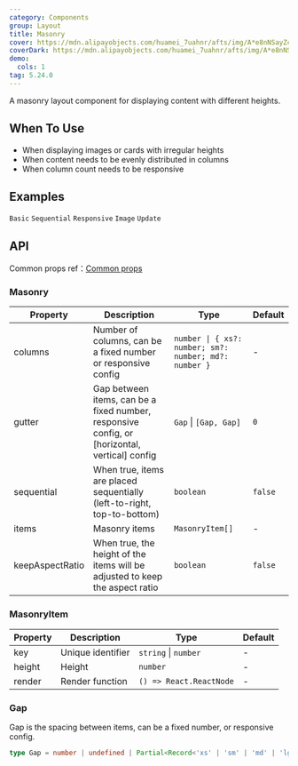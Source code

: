 ```yaml
---
category: Components
group: Layout
title: Masonry
cover: https://mdn.alipayobjects.com/huamei_7uahnr/afts/img/A*e8nNSayZcBMAAAAAAAAAAAAADrJ8AQ/original
coverDark: https://mdn.alipayobjects.com/huamei_7uahnr/afts/img/A*e8nNSayZcBMAAAAAAAAAAAAADrJ8AQ/original
demo:
  cols: 1
tag: 5.24.0
---
```


A masonry layout component for displaying content with different heights.

## When To Use

- When displaying images or cards with irregular heights
- When content needs to be evenly distributed in columns
- When column count needs to be responsive

## Examples

<!-- prettier-ignore -->
<code src="./demo/basic.tsx">Basic</code>
<code src="./demo/sequential.tsx">Sequential</code>
<code src="./demo/responsive.tsx">Responsive</code>
<code src="./demo/image.tsx">Image</code>
<code src="./demo/update.tsx">Update</code>

## API

Common props ref：[Common props](/docs/react/common-props)

### Masonry

| Property | Description | Type | Default |
| --- | --- | --- | --- |
| columns | Number of columns, can be a fixed number or responsive config | `number \| { xs?: number; sm?: number; md?: number }` | - |
| gutter | Gap between items, can be a fixed number, responsive config, or [horizontal, vertical] config | `Gap` \| `[Gap, Gap]` | `0` |
| sequential | When true, items are placed sequentially (left-to-right, top-to-bottom) | `boolean` | `false` |
| items | Masonry items | `MasonryItem[]` | - |
| keepAspectRatio | When true, the height of the items will be adjusted to keep the aspect ratio | `boolean` | `false` |

### MasonryItem

| Property | Description       | Type                    | Default |
| -------- | ----------------- | ----------------------- | ------- |
| key      | Unique identifier | `string` \| `number`    | -       |
| height   | Height            | `number`                | -       |
| render   | Render function   | `() => React.ReactNode` | -       |

### Gap

Gap is the spacing between items, can be a fixed number, or responsive config.

```ts
type Gap = number | undefined | Partial<Record<'xs' | 'sm' | 'md' | 'lg' | 'xl' | 'xxl', number>>;
```
